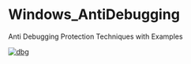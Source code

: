 # Windows_AntiDebugging
Anti Debugging Protection Techniques with Examples


<a href="https://ibb.co/sRvYd5r"><img src="https://i.ibb.co/QQFw38G/dbg.png" alt="dbg" border="0"></a><br /><a target='_blank' href='https://tr.imgbb.com/'>
